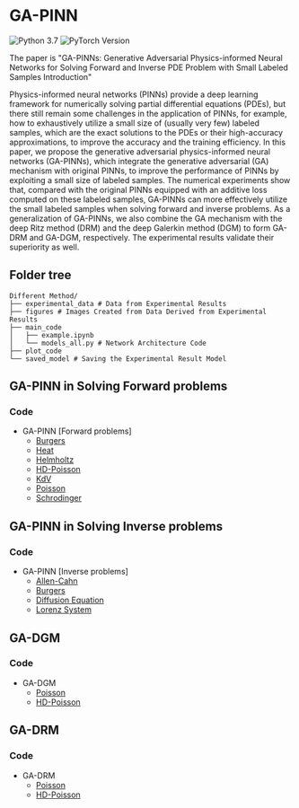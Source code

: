 # GA-PINN
![Python 3.7](https://img.shields.io/badge/python-3.7-blue.svg)
![PyTorch Version](https://img.shields.io/badge/pytorch-1.10.0-brightgreen.svg)



The paper is "GA-PINNs: Generative Adversarial Physics-informed Neural Networks for Solving Forward and Inverse PDE Problem with Small Labeled Samples
Introduction"

Physics-informed neural networks (PINNs) provide a deep learning framework for numerically solving partial differential equations (PDEs), but there still remain some challenges in the application of PINNs, for example, how to exhaustively utilize a small size of (usually very few) labeled samples, which are the exact solutions to the PDEs or their high-accuracy approximations, to improve the accuracy and the training efficiency. In this paper, we propose the generative adversarial physics-informed neural networks (GA-PINNs), which integrate the generative adversarial (GA) mechanism with original PINNs, to improve the performance of PINNs by exploiting a small size of labeled samples. The numerical experiments show that, compared with the original PINNs equipped with an additive loss computed on these labeled samples, GA-PINNs can more effectively utilize the small labeled samples when solving forward and inverse problems. As a generalization of GA-PINNs, we also
combine the GA mechanism with the deep Ritz method (DRM) and the deep Galerkin method (DGM) to form GA-DRM and GA-DGM, respectively. The experimental results validate their superiority as well.

## Folder tree
```plaintext
Different Method/
├── experimental_data # Data from Experimental Results
├── figures # Images Created from Data Derived from Experimental Results
├── main_code
│   ├── example.ipynb
│   └── models_all.py # Network Architecture Code
├── plot_code 
└── saved_model # Saving the Experimental Result Model
```

## GA-PINN in Solving Forward problems
### Code
- GA-PINN [Forward problems]
    - [Burgers](src/function.py)
    - [Heat](src/function.py)
    - [Helmholtz](src/function.py)
    - [HD-Poisson](src/function.py)
    - [KdV](src/function.py)
    - [Poisson](src/function.py)
    - [Schrodinger](src/function.py)

## GA-PINN in Solving Inverse problems
### Code
- GA-PINN [Inverse problems]
    - [Allen-Cahn](src/function.py)
    - [Burgers](src/function.py)
    - [Diffusion Equation](src/function.py)
    - [Lorenz System](src/function.py)
## GA-DGM
### Code
- GA-DGM
    - [Poisson](src/function.py)
    - [HD-Poisson](src/function.py)
## GA-DRM
### Code
- GA-DRM
    - [Poisson](src/function.py)
    - [HD-Poisson](src/function.py)

